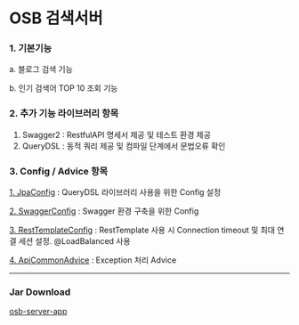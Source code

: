 # OSB 검색서버

### 1. 기본기능

a. 블로그 검색 기능

b. 인기 검색어 TOP 10 조회 기능


### 2. 추가 기능 라이브러리 항목
1. Swagger2 : RestfulAPI 명세서 제공 및 테스트 환경 제공 
2. QueryDSL : 동적 쿼리 제공 및 컴파일 단계에서 문법오류 확인


### 3. Config / Advice 항목
[1. JpaConfig](/src/main/java/com/osb/osbserverapp/config/JpaConfig.java) : QueryDSL 라이브러리 사용을 위한 Config 설정

[2. SwaggerConfig](/src/main/java/com/osb/osbserverapp/config/SwaggerConfig.java) : Swagger 환경 구축을 위한 Config

[3. RestTemplateConfig](/src/main/java/com/osb/osbserverapp/externalapi/config/RestTemplateConfig.java) : RestTemplate 사용 시 Connection timeout 및 최대 연결 세션 설정. @LoadBalanced 사용

[4. ApiCommonAdvice](/src/main/java/com/osb/osbserverapp/common/advice/ApiCommonAdvice.java) : Exception 처리 Advice

---
### Jar Download

[osb-server-app](/osb-server-app.jar)